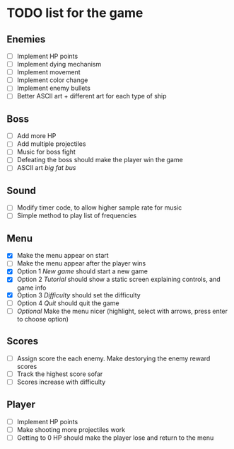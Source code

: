 # TODO list for the game

## Enemies

- [ ] Implement HP points
- [ ] Implement dying mechanism
- [ ] Implement movement
- [ ] Implement color change
- [ ] Implement enemy bullets
- [ ] Better ASCII art + different art for each type of ship

## Boss
- [ ] Add more HP
- [ ] Add multiple projectiles
- [ ] Music for boss fight
- [ ] Defeating the boss should make the player win the game
- [ ] ASCII art *big fat bus*

## Sound
- [ ] Modify timer code, to allow higher sample rate for music
- [ ] Simple method to play list of frequencies

## Menu
- [x] Make the menu appear on start
- [ ] Make the menu appear after the player wins
- [x] Option 1 *New game* should start a new game
- [x] Option 2 *Tutorial* should show a static screen explaining controls, and game info
- [x] Option 3 *Difficulty* should set the difficulty
- [ ] Option 4 *Quit* should quit the game
- [ ] *Optional* Make the menu nicer (highlight, select with arrows, press enter to choose option)

## Scores
- [ ] Assign score the each enemy. Make destorying the enemy reward scores
- [ ] Track the highest score sofar
- [ ] Scores increase with difficulty

## Player
- [ ] Implement HP points
- [ ] Make shooting more projectiles work
- [ ] Getting to 0 HP should make the player lose and return to the menu
